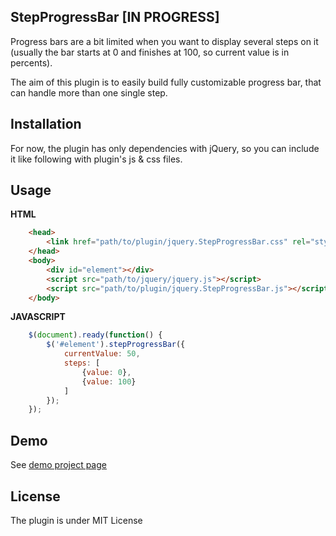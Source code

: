## StepProgressBar [IN PROGRESS]

Progress bars are a bit limited when you want to display several steps on it (usually the bar starts at 0 and finishes at 100, so current value is in percents).

The aim of this plugin is to easily build fully customizable progress bar, that can handle more than one single step.

## Installation

For now, the plugin has only dependencies with jQuery, so you can include it like following with plugin's js & css files.

## Usage

**HTML**
```html
    <head>
        <link href="path/to/plugin/jquery.StepProgressBar.css" rel="stylesheet">
    </head>
    <body>
        <div id="element"></div>
        <script src="path/to/jquery/jquery.js"></script>
        <script src="path/to/plugin/jquery.StepProgressBar.js"></script>
    </body>
```

**JAVASCRIPT**
```javascript
    $(document).ready(function() {
        $('#element').stepProgressBar({
            currentValue: 50,
            steps: [
                {value: 0},
                {value: 100}
            ]
        });
    });
```

## Demo

See [demo project page](http://mickaelr.github.io/jquery-stepProgressBar/)

## License

The plugin is under MIT License
